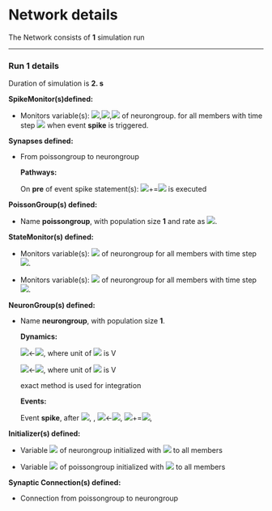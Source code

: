 # Network details
The Network consists of **1**                            simulation run
_______________________________________________________________________________
### Run 1 details
Duration of simulation is **2. s**

**SpikeMonitor(s)defined:**
- 	Monitors variable(s): <img src="https://render.githubusercontent.com/render/math?math=v">,<img src="https://render.githubusercontent.com/render/math?math=i">,<img src="https://render.githubusercontent.com/render/math?math=t"> of neurongroup. for all members with time step <img src="https://render.githubusercontent.com/render/math?math=100. us"> when event **spike** is triggered.


**Synapses defined:**
- 	From poissongroup to neurongroup

	**Pathways:**

	On **pre** of event spike statement(s): <img src="https://render.githubusercontent.com/render/math?math=v">+=<img src="https://render.githubusercontent.com/render/math?math=3.mV"> is executed


**PoissonGroup(s) defined:**
- 	Name **poissongroup**, with                population size **1** and rate as <img src="https://render.githubusercontent.com/render/math?math=0.5 kHz">.


**StateMonitor(s) defined:**
- 	Monitors variable(s): <img src="https://render.githubusercontent.com/render/math?math=v"> of neurongroup for all members with time step <img src="https://render.githubusercontent.com/render/math?math=100. us">.

- 	Monitors variable(s): <img src="https://render.githubusercontent.com/render/math?math=vt"> of neurongroup for all members with time step <img src="https://render.githubusercontent.com/render/math?math=100. us">.


**NeuronGroup(s) defined:**
- Name **neurongroup**, with                population size **1**.

	**Dynamics:**

	<img src="https://render.githubusercontent.com/render/math?math=\frac{d}{d t} vt">&#8592;<img src="https://render.githubusercontent.com/render/math?math=\frac{10.mV - vt}{15.ms}">, where unit of <img src="https://render.githubusercontent.com/render/math?math=vt"> is V

	<img src="https://render.githubusercontent.com/render/math?math=\frac{d}{d t} v">&#8592;<img src="https://render.githubusercontent.com/render/math?math=- \frac{v}{10.ms}">, where unit of <img src="https://render.githubusercontent.com/render/math?math=v"> is V

	exact method is used for integration

	**Events:**

	Event **spike**, after <img src="https://render.githubusercontent.com/render/math?math=v \gt vt">, , <img src="https://render.githubusercontent.com/render/math?math=v">&#8592;<img src="https://render.githubusercontent.com/render/math?math=0">, <img src="https://render.githubusercontent.com/render/math?math=vt">+=<img src="https://render.githubusercontent.com/render/math?math=3.mV">, 


**Initializer(s) defined:**
- Variable <img src="https://render.githubusercontent.com/render/math?math=vt"> of neurongroup initialized with <img src="https://render.githubusercontent.com/render/math?math=10. mV"> to all members 

- Variable <img src="https://render.githubusercontent.com/render/math?math=rates"> of poissongroup initialized with <img src="https://render.githubusercontent.com/render/math?math=0.5 kHz"> to all members 


**Synaptic Connection(s) defined:**
- Connection from poissongroup to neurongroup

